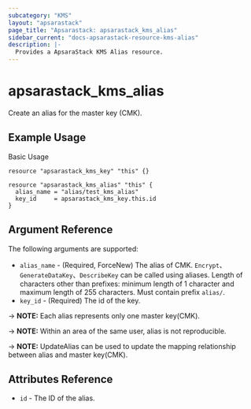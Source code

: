 ```yaml
---
subcategory: "KMS"
layout: "apsarastack"
page_title: "Apsarastack: apsarastack_kms_alias"
sidebar_current: "docs-apsarastack-resource-kms-alias"
description: |-
  Provides a ApsaraStack KMS Alias resource.
---
```


# apsarastack\_kms_alias

Create an alias for the master key (CMK).



## Example Usage

Basic Usage

```
resource "apsarastack_kms_key" "this" {}

resource "apsarastack_kms_alias" "this" {
  alias_name = "alias/test_kms_alias"
  key_id     = apsarastack_kms_key.this.id
}
```

## Argument Reference

The following arguments are supported:

* `alias_name` - (Required, ForceNew) The alias of CMK. `Encrypt`、`GenerateDataKey`、`DescribeKey` can be called using aliases. Length of characters other than prefixes: minimum length of 1 character and maximum length of 255 characters. Must contain prefix `alias/`.
* `key_id` - (Required) The id of the key.

-> **NOTE:** Each alias represents only one master key(CMK).

-> **NOTE:** Within an area of the same user, alias is not reproducible.

-> **NOTE:** UpdateAlias can be used to update the mapping relationship between alias and master key(CMK).


## Attributes Reference

* `id` - The ID of the alias.


